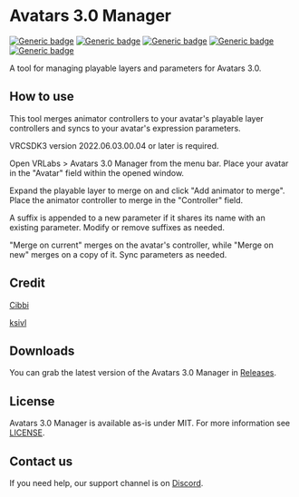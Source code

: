 # Avatars 3.0 Manager
  
[![Generic badge](https://img.shields.io/badge/Unity-2019.4.31f1-informational.svg)](https://unity3d.com/unity/whats-new/2019.4.31)
[![Generic badge](https://img.shields.io/badge/SDK-AvatarSDK3-informational.svg)](https://vrchat.com/home/download)
[![Generic badge](https://img.shields.io/github/release/VRLabs/Avatars-3.0-Manager?display_name=tag&label=Release)](https://github.com/VRLabs/Avatars-3.0-Manager/releases/latest)
[![Generic badge](https://img.shields.io/badge/License-MIT-informational.svg)](https://github.com/VRLabs/Avatars-3.0-Manager/blob/main/LICENSE) 
[![Generic badge](https://img.shields.io/github/downloads/VRLabs/Avatars-3.0-Manager/total?label=Downloads)](https://github.com/VRLabs/Avatars-3.0-Manager/releases/latest)


A tool for managing playable layers and parameters for Avatars 3.0.

## How to use

This tool merges animator controllers to your avatar's playable layer controllers and syncs to your avatar's expression parameters.

VRCSDK3 version 2022.06.03.00.04 or later is required.

Open VRLabs > Avatars 3.0 Manager from the menu bar. Place your avatar in the "Avatar" field within the opened window.

Expand the playable layer to merge on and click "Add animator to merge". Place the animator controller to merge in the "Controller" field.

A suffix is appended to a new parameter if it shares its name with an existing parameter. Modify or remove suffixes as needed.

"Merge on current" merges on the avatar's controller, while "Merge on new" merges on a copy of it. Sync parameters as needed.

## Credit

[Cibbi](https://github.com/Cibbi)

[ksivl](https://github.com/ksivl)

## Downloads

You can grab the latest version of the Avatars 3.0 Manager in [Releases](https://github.com/VRLabs/Avatars-3.0-Manager/releases/latest).

## License

Avatars 3.0 Manager is available as-is under MIT. For more information see [LICENSE](https://github.com/VRLabs/Avatars-3.0-Manager/blob/main/LICENSE).

## Contact us

If you need help, our support channel is on [Discord](https://discord.vrlabs.dev).
